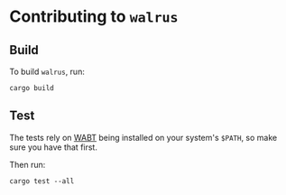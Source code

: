 # Contributing to `walrus`

## Build

To build `walrus`, run:

```
cargo build
```

## Test

The tests rely on [WABT][] being installed on your system's `$PATH`, so make
sure you have that first.

Then run:

```
cargo test --all
```

[WABT]: https://github.com/WebAssembly/wabt
